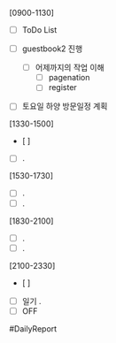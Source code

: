 [0900-1130]
- [ ] ToDo List 
- [ ] guestbook2 진행 
	- [ ] 어제까지의 작업 이해 
		- [ ] pagenation 
		- [ ] register
- [ ] 토요일 하양 방문일정 계획 
	

[1330-1500]
- [ ] 
- [ ] .


[1530-1730]
- [ ] .
- [ ] .

[1830-2100]
- [ ] .
- [ ] .

[2100-2330]
- [ ] 
- [ ] 일기
	.
- [ ] OFF

#DailyReport 